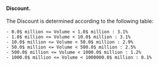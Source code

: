 #### Discount.

The Discount is determined according to the following table:
```<list name="volumes"/>
- 0.0$ million <= Volume < 1.0$ million : 3.1%
- 1.0$ million <= Volume < 10.0$ million : 3.1%
- 10.0$ million <= Volume < 50.0$ million : 2.9%
- 50.0$ million <= Volume < 500.0$ million : 2.5%
- 500.0$ million <= Volume < 1000.0$ million : 1.2%
- 1000.0$ million <= Volume < 1000000.0$ million : 0.1%
```
